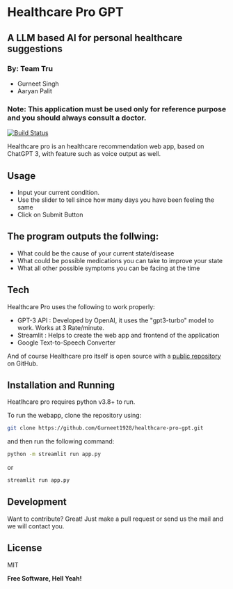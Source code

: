 # Healthcare Pro GPT
## A LLM based AI for personal healthcare suggestions

### By: Team Tru
- Gurneet Singh
- Aaryan Palit

### Note: This application must be used only for reference purpose and you should always consult a doctor.

[![Build Status](https://travis-ci.org/joemccann/dillinger.svg?branch=master)](https://travis-ci.org/joemccann/dillinger)

Healthcare pro is an healthcare recommendation web app, based on ChatGPT 3, with feature such as voice output as well.

## Usage

- Input your current condition.
- Use the slider to tell since how many days you have been feeling the same
- Click on Submit Button

## The program outputs the follwing:
- What could be the cause of your current state/disease 
- What could be possible medications you can take to improve your state
- What all other possible symptoms you can be facing at the time

## Tech

Healthcare Pro uses the following to work properly:

- GPT-3 API : Developed by OpenAI, it uses the "gpt3-turbo" model to work. Works at 3 Rate/minute.
- Streamlit : Helps to create the web app and frontend of the application
- Google Text-to-Speech Converter

And of course Healthcare pro itself is open source with a [public repository](https://github.com/Gurneet1928/healthcare-pro-gpt)
 on GitHub.

## Installation and Running

Heatlhcare pro requires python v3.8+ to run.

To run the webapp, clone the repository using:

```sh
git clone https://github.com/Gurneet1928/healthcare-pro-gpt.git
```
and then run the following command:
```sh
python -m streamlit run app.py
```
or
```sh
streamlit run app.py
```

## Development

Want to contribute? Great!
Just make a pull request or send us the mail and we will contact you.

## License

MIT

**Free Software, Hell Yeah!**
